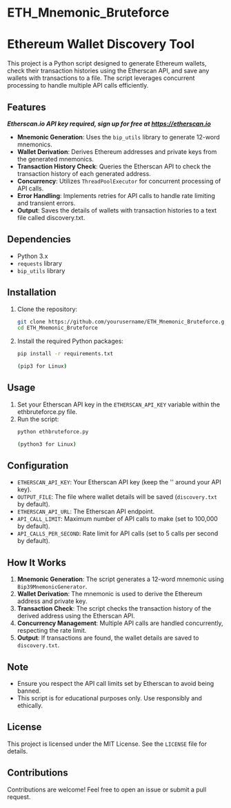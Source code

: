 # ETH_Mnemonic_Bruteforce

# Ethereum Wallet Discovery Tool

This project is a Python script designed to generate Ethereum wallets, check their transaction histories using the Etherscan API, and save any wallets with transactions to a file. The script leverages concurrent processing to handle multiple API calls efficiently.

## Features

***Etherscan.io API key required, sign up for free at https://etherscan.io***

- **Mnemonic Generation**: Uses the `bip_utils` library to generate 12-word mnemonics.
- **Wallet Derivation**: Derives Ethereum addresses and private keys from the generated mnemonics.
- **Transaction History Check**: Queries the Etherscan API to check the transaction history of each generated address.
- **Concurrency**: Utilizes `ThreadPoolExecutor` for concurrent processing of API calls.
- **Error Handling**: Implements retries for API calls to handle rate limiting and transient errors.
- **Output**: Saves the details of wallets with transaction histories to a text file called discovery.txt.

## Dependencies

- Python 3.x
- `requests` library
- `bip_utils` library

## Installation

1. Clone the repository:
    ```sh
    git clone https://github.com/yourusername/ETH_Mnemonic_Bruteforce.git
    cd ETH_Mnemonic_Bruteforce
    ```

2. Install the required Python packages:
    ```sh
    pip install -r requirements.txt

    (pip3 for Linux)
    ```

## Usage

1. Set your Etherscan API key in the `ETHERSCAN_API_KEY` variable within the ethbruteforce.py file.
2. Run the script:
    ```sh
    python ethbruteforce.py

    (python3 for Linux)
    ```

## Configuration

- `ETHERSCAN_API_KEY`: Your Etherscan API key (keep the '' around your API key).
- `OUTPUT_FILE`: The file where wallet details will be saved (`discovery.txt` by default).
- `ETHERSCAN_API_URL`: The Etherscan API endpoint.
- `API_CALL_LIMIT`: Maximum number of API calls to make (set to 100,000 by default).
- `API_CALLS_PER_SECOND`: Rate limit for API calls (set to 5 calls per second by default).

## How It Works

1. **Mnemonic Generation**: The script generates a 12-word mnemonic using `Bip39MnemonicGenerator`.
2. **Wallet Derivation**: The mnemonic is used to derive the Ethereum address and private key.
3. **Transaction Check**: The script checks the transaction history of the derived address using the Etherscan API.
4. **Concurrency Management**: Multiple API calls are handled concurrently, respecting the rate limit.
5. **Output**: If transactions are found, the wallet details are saved to `discovery.txt`.

## Note

- Ensure you respect the API call limits set by Etherscan to avoid being banned.
- This script is for educational purposes only. Use responsibly and ethically.

## License

This project is licensed under the MIT License. See the `LICENSE` file for details.

## Contributions

Contributions are welcome! Feel free to open an issue or submit a pull request.
